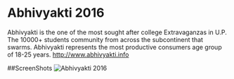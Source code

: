 Abhivyakti 2016
=================================
Abhivyakti is the one of the most sought after college Extravaganzas in U.P. The 10000+ students community from across the subcontinent that swarms. Abhivyakti represents the most productive consumers age group of 18-25 years. 
http://www.abhivyakti.info

##ScreenShots
![Abhivyakti 2016](https://raw.githubusercontent.com/amarlearning/Abhivyakti_2016_official_website/master/img/abhivyakti.jpg)
